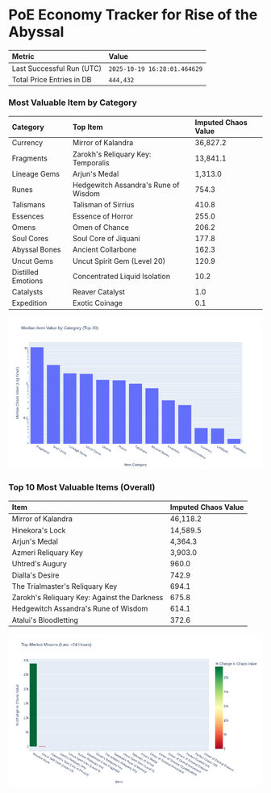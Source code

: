 # PoE Economy Tracker for Rise of the Abyssal

<!-- START_MAINTENANCE -->
| Metric | Value |
|:---|:---|
| Last Successful Run (UTC) | `2025-10-19 16:28:01.464629` |
| Total Price Entries in DB | `444,432` |

<!-- END_MAINTENANCE -->

<!-- START_DATAFRAME_DEBUG -->
<!-- END_DATAFRAME_DEBUG -->

<!-- START_CATEGORY_ANALYSIS -->
### Most Valuable Item by Category
| Category | Top Item | Imputed Chaos Value |
| :--- | :--- | :--- |
| Currency | Mirror of Kalandra | 36,827.2 |
| Fragments | Zarokh's Reliquary Key: Temporalis | 13,841.1 |
| Lineage Gems | Arjun's Medal | 1,313.0 |
| Runes | Hedgewitch Assandra's Rune of Wisdom | 754.3 |
| Talismans | Talisman of Sirrius | 410.8 |
| Essences | Essence of Horror | 255.0 |
| Omens | Omen of Chance | 206.2 |
| Soul Cores | Soul Core of Jiquani | 177.8 |
| Abyssal Bones | Ancient Collarbone | 162.3 |
| Uncut Gems | Uncut Spirit Gem (Level 20) | 120.9 |
| Distilled Emotions | Concentrated Liquid Isolation | 10.2 |
| Catalysts | Reaver Catalyst | 1.0 |
| Expedition | Exotic Coinage | 0.1 |


![Category Analysis Chart](charts/category_analysis.png)
<!-- END_ANALYSIS -->

<!-- START_ANALYSIS -->
### Top 10 Most Valuable Items (Overall)
| Item | Imputed Chaos Value |
| :--- | :--- |
| Mirror of Kalandra | 46,118.2 |
| Hinekora's Lock | 14,589.5 |
| Arjun's Medal | 4,364.3 |
| Azmeri Reliquary Key | 3,903.0 |
| Uhtred's Augury | 960.0 |
| Dialla's Desire | 742.9 |
| The Trialmaster's Reliquary Key | 694.1 |
| Zarokh's Reliquary Key: Against the Darkness | 675.8 |
| Hedgewitch Assandra's Rune of Wisdom | 614.1 |
| Atalui's Bloodletting | 372.6 |


![Market Movers Chart](charts/market_movers.png)
<!-- END_ANALYSIS -->
